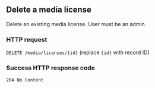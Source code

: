 ## Delete a media license

Delete an existing media license. User must be an admin.

### HTTP request

`DELETE /media/licenses/{id}` (replace `{id}` with record ID)

### Success HTTP response code

`204 No Content`
